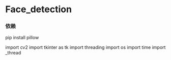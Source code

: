 # Face_detection

### 依赖

pip install pillow



import cv2
import tkinter as tk
import threading
import os
import time
import _thread
